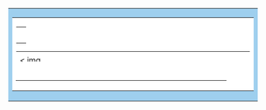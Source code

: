 <html>
<head>
<title>图书借阅</title>
</head>
<body>
  <form name="form1" method="post" action="index.php">
       <table width="738" border="0" align="center" cellpadding="0" cellspacing="0" bordercolor="#FFFFFF" bgcolor="#9ECFEE" class="tableBorder_grey">
            <tr>
              <td height="33" valign="top" background="Images/bookborr.gif"><table width="100%" border="0" cellpadding="0" cellspacing="0" bgcolor="#FFFFFF">
                  <tr>
                    <td valign="top"><table width="100%" border="0" cellpadding="0" cellspacing="0">
                        <tr>
                          <td height="33" background="Images/bookborr.gif">&nbsp;</td>
                        </tr>
                      </table>
                        <table width="100%" height="21" border="0" cellpadding="0" cellspacing="0">
                          <tr>
                            <td width="24%" height="18" style="padding-left:7px;padding-top:7px;">< img src="Images/bg_line.gif" width="132" height="20"></td>
                            <td width="76%" style="padding-top:7px;">&nbsp;</td>
                          </tr>
                      </table></td>
                  </tr>
                  <tr>
                    <td height="13" align="left" style="padding-left:7px;"><hr width="90%" s
